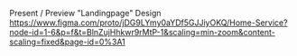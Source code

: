 Present / Preview "Landingpage" Design
https://www.figma.com/proto/jDG9LYmy0aYDf5GJJiyOKQ/Home-Service?node-id=1-6&p=f&t=BlnZujHhkwr9rMtP-1&scaling=min-zoom&content-scaling=fixed&page-id=0%3A1
